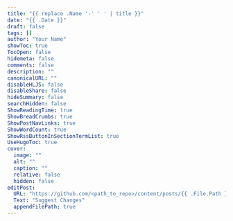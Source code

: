 ```yaml
---
title: "{{ replace .Name '-' ' ' | title }}"
date: "{{ .Date }}"
draft: false
tags: []
author: "Your Name"
showToc: true
TocOpen: false
hidemeta: false
comments: false
description: ""
canonicalURL: ""
disableHLJS: false
disableShare: false
hideSummary: false
searchHidden: false
ShowReadingTime: true
ShowBreadCrumbs: true
ShowPostNavLinks: true
ShowWordCount: true
ShowRssButtonInSectionTermList: true
UseHugoToc: true
cover:
  image: ""
  alt: ""
  caption: ""
  relative: false
  hidden: false
editPost:
  URL: "https://github.com/<path_to_repo>/content/posts/{{ .File.Path }}"
  Text: "Suggest Changes"
  appendFilePath: true
---
```


